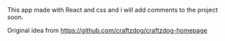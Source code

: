 This app made with React and css and i will add comments to the project soon.


Original idea from https://github.com/craftzdog/craftzdog-homepage

